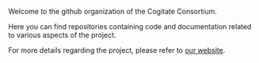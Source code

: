 Welcome to the github organization of the Cogitate Consortium. 

Here you can find repositories containing code and documentation related to various aspects of the project. 

For more details regarding the project, please refer to [our website](https://www.arc-cogitate.com/).
